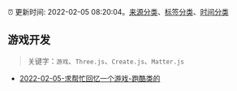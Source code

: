 :alarm_clock: 更新时间: 2022-02-05 08:20:04。[来源分类](../README.md)、[标签分类](../TAGS.md)、[时间分类](../TIMELINE.md)

## 游戏开发


> 关键字：`游戏`、`Three.js`、`Create.js`、`Matter.js`



- [2022-02-05-求帮忙回忆一个游戏-跑酷类的](https://www.v2ex.com/t/831943) 